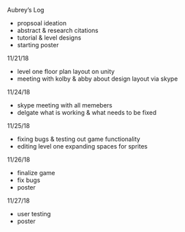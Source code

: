 Aubrey’s Log 
- propsoal ideation 
- abstract & research citations 
- tutorial & level designs
- starting poster

11/21/18
- level one floor plan layout on unity 
- meeting with kolby & abby about design layout via skype

11/24/18
- skype meeting with all memebers
- delgate what is working & what needs to be fixed

11/25/18
- fixing bugs & testing out game functionality 
- editing level one expanding spaces for sprites

11/26/18
- finalize game 
- fix bugs 
- poster

11/27/18 
- user testing 
- poster 
